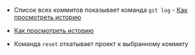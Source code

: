 * Список всех коммитов показывает команда `git log` - [Как просмотреть историю](./log_help.md)
- [Как просмотреть историю](./log_help.md)
* Команда `reset` откатывает проект к выбранному коммиту
